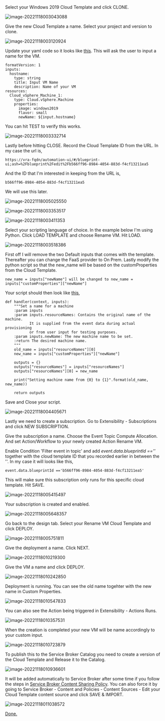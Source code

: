 Select your Windows 2019 Cloud Template and click CLONE.

![image-20221118003043088](./assets/images/subscriptions/image-20221118003043088.png)

Give the new Cloud Template a name. Select your project and version to clone.

![image-20221118003120924](./assets/images/subscriptions/image-20221118003120924.png)

Update your yaml code so it looks like [this](https://github.com/larols/vmware-aria/blob/main/aria-automation/assets/yaml/Rename%20VM.yaml). This will ask the user to input a name for the VM.

```
formatVersion: 1
inputs:
  hostname:
    type: string
    title: Input VM Name
    description: Name of your VM
resources:
  Cloud_vSphere_Machine_1:
    type: Cloud.vSphere.Machine
    properties:
      image: windows2019
      flavor: small
      newName: ${input.hostname}
```

You can hit TEST to verify this works.

![image-20221118003332714](./assets/images/subscriptions/image-20221118003332714.png)

Lastly before hitting CLOSE. Record the Cloud Template ID from the URL. In my case the url is,

```
https://vra-fqdn/automation-ui/#/blueprint-ui;ash=%2Fblueprint%2Fedit%2Fb566ff96-8984-4054-883d-f4cf13211ea5
```

And the ID that I'm interested in keeping from the URL is,

```
b566ff96-8984-4054-883d-f4cf13211ea5
```

We will use this later.

![image-20221118005025550](./assets/images/subscriptions/image-20221118005025550.png)



![image-20221118003353517](./assets/images/subscriptions/image-20221118003353517.png)

![image-20221118003411353](./assets/images/subscriptions/image-20221118003411353.png)

Select your scripting language of choice. In the example below I'm using Python. Click LOAD TEMPLATE and choose Rename VM. Hit LOAD.

![image-20221118003518386](./assets/images/subscriptions/image-20221118003518386.png)

First off I will remove the two Default inputs that comes with the template. Thereafter you can change the FaaS provider to On Prem. Lastly modify the python script so that the new_name will be based on the customProperties from the Cloud Template. 

```
new_name = inputs["newName"] will be changed to new_name = inputs["customProperties"]["newName"]
```

Your script should then look like [this](https://github.com/larols/vmware-aria/blob/main/aria-automation/assets/python/RenameVM.py),

```
def handler(context, inputs):
    """Set a name for a machine
    :param inputs
    :param inputs.resourceNames: Contains the original name of the machine.
           It is supplied from the event data during actual provisioning
           or from user input for testing purposes.
    :param inputs.newName: The new machine name to be set.
    :return The desired machine name.
    """
    old_name = inputs["resourceNames"][0]
    new_name = inputs["customProperties"]["newName"]

    outputs = {}
    outputs["resourceNames"] = inputs["resourceNames"]
    outputs["resourceNames"][0] = new_name

    print("Setting machine name from {0} to {1}".format(old_name, new_name))

    return outputs
```

Save and Close your script.

![image-20221118004405671](./assets/images/subscriptions/image-20221118004405671.png)

Lastly we need to create a subscription. Go to Extensibility - Subscriptions and click NEW SUBSCRIPTION. 

Give the subscription a name. Choose the Event Topic Compute Allocation. And set Action/Workflow to your newly created Action Rename VM.

Enable Condition 'Filter event in topic' and add *event.data.blueprintId ==''* together with the cloud template ID that you recorded earlier in between the ''. In my case it will looks like this,

```
event.data.blueprintId =='b566ff96-8984-4054-883d-f4cf13211ea5'
```

This will make sure this subscription only runs for this specific cloud template. Hit SAVE.

![image-20221118005415497](./assets/images/subscriptions/image-20221118005415497.png)

Your subscription is created and enabled.

![image-20221118005648357](./assets/images/subscriptions/image-20221118005648357.png)

Go back to the design tab. Select your Rename VM Cloud Template and click DEPLOY.

![image-20221118005751811](./assets/images/subscriptions/image-20221118005751811.png)

Give the deployment a name. Click NEXT.

![image-20221118010219300](./assets/images/subscriptions/image-20221118010219300.png)

Give the VM a name and click DEPLOY.

![image-20221118010242850](./assets/images/subscriptions/image-20221118010242850.png)

Deployment is running. You can see the old name togehter with the new name in Custom Properties.

![image-20221118010547833](./assets/images/subscriptions/image-20221118010547833.png)

You can also see the Action being triggered in Extensibility - Actions Runs.

![image-20221118010357531](./assets/images/subscriptions/image-20221118010357531.png)

When the creation is completed your new VM will be name accordingly to your custom input. 

![image-20221118010723879](./assets/images/subscriptions/image-20221118010723879.png)

To publish this to the Service Broker Catalog you need to create a version of the Cloud Template and Release it to the Catalog.

![image-20221118010936601](./assets/images/subscriptions/image-20221118010936601.png)

It will be added automatically to Service Broker after some time if you follow the steps in [Service Broker Content Sharing Policy](/aria-automation/servicebroker.md). You can also force it by going to Service Broker - Content and Policies - Content Sources - Edit your Cloud Template content source and click SAVE & IMPORT.

![image-20221118011038572](./assets/images/subscriptions/image-20221118011038572.png)

[Done.](https://larols.github.io/vmware-aria/)